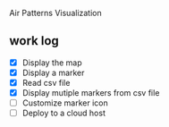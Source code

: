 Air Patterns Visualization

## work log
- [x] Display the map
- [x] Display a marker
- [x] Read csv file
- [x] Display mutiple markers from csv file
- [ ] Customize marker icon
- [ ] Deploy to a cloud host
